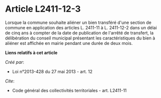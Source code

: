# Article L2411-12-3

Lorsque la commune souhaite aliéner un bien transféré d'une section de commune en application des articles L. 2411-11 à L.
2411-12-2 dans un délai de cinq ans à compter de la date de publication de l'arrêté de transfert, la délibération du conseil
municipal présentant les caractéristiques du bien à aliéner est affichée en mairie pendant une durée de deux mois.

**Liens relatifs à cet article**

_Créé par_:

  - Loi n°2013-428 du 27 mai 2013 - art. 12

_Cite_:

  - Code général des collectivités territoriales - art. L2411-11
